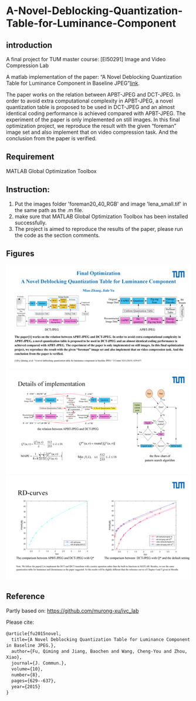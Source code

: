 # A-Novel-Deblocking-Quantization-Table-for-Luminance-Component
## introduction
A final project for TUM master course: [EI50291] Image and Video Compression Lab

A matlab implementation of the paper: “A Novel Deblocking Quantization Table for Luminance Component in Baseline JPEG”[link](http://www.jocm.us/uploadfile/2015/0824/20150824112248702.pdf).

The paper works on the relation between APBT-JPEG and DCT-JPEG. In order to avoid extra computational complexity in APBT-JPEG, a novel quantization table is proposed to be used in DCT-JPEG and an almost identical coding performance is achieved compared with APBT-JPEG. The experiment of the paper is only implemented on still images. In this final optimization project, we reproduce the result with the given “foreman” image set and also implement that on video compression task. And the conclusion from the paper is verified.

## Requirement
MATLAB Global Optimization Toolbox
## Instruction:
1. Put the images folder 'foreman20_40_RGB' and image 'lena_small.tif' in the same path as the .m file.
2. make sure that MATLAB Global Optimization Toolbox has been installed successfully.
3. The project is aimed to reproduce the results of the paper, please run the code as the section comments.

## Figures
![avatar](./slides_01.png)
![avatar](./slides_02.png)
![avatar](./slides_03.png)
## Reference
Partly based on: <https://github.com/murong-xu/ivc_lab>

Please cite:
```
@article{fu2015novel,
  title={A Novel Deblocking Quantization Table for Luminance Component in Baseline JPEG.},
  author={Fu, Qiming and Jiang, Baochen and Wang, Cheng-You and Zhou, Xiao},
  journal={J. Commun.},
  volume={10},
  number={8},
  pages={629--637},
  year={2015}
}
```

